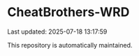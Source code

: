 # CheatBrothers-WRD

Last updated: 2025-07-18 13:17:59

This repository is automatically maintained.
